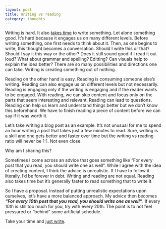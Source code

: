 ```yaml
---
layout: post
title: Writing vs reading
category: thoughts
---
```


Writing is hard. It also [takes time](https://mobile.twitter.com/John_Papa/status/1265782204422029312) to write something. Let alone something good. It’s hard because it engages us on many different levels. Before writing something, one first needs to think about it. Then, as one begins to write, this thought becomes a conversation. Should I write this or that? Should I say it this way or the other? Does it still sound good if I read it out loud? What about grammar and spelling? Editting? Can visuals help to explain the idea better? There are so many possibilities and directions one can take. Writing is creating something out of nothing.

Reading on the other hand is easy. Reading is consuming someone else’s writing. Reading can also engage us on different levels but not necessarily. Reading is engaging only if the writing is engaging and if the reader wants to be engaged. With reading, we can skip content and focus only on the parts that seem interesting and relevant. Reading can lead to questions. Reading can help us learn and understand things better but we don’t know this beforehand. We have to finish reading a piece of content before we can say if it was worth it.

Let’s take writing a blog post as an example. It’s not unusual for me to spend an hour writing a post that takes just a few minutes to read. Sure, writing is a skill and one gets better and faster over time but the writing vs reading ratio will never be 1:1. Not even close.

Why am I sharing this?

Sometimes I come across an advice that goes something like “For every post that you read, you should write one as well”. While I agree with the idea of creating content, I think the advice is unrealistic. If I have to follow it literally, I’d be forever in debt. Writing and reading are not equal. Reading also takes time but it’s generally faster to read something that to write it.

So I have a proposal. Instead of putting unrealistic expectations upon ourselves, let’s have a more balanced approach. My advice then becomes **_“For every 10th post that you read, you should write one as well”_**. If every 10th is still too much for you, try with every 20th. The point is to not feel pressured or “behind” some artificial schedule.

Take your time and [just write](https://www.sarasoueidan.com/desk/just-write/).
